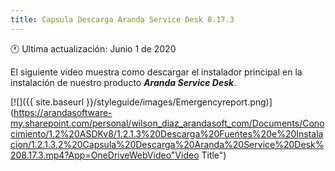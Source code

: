 ```yaml
---
title: Capsula Descarga Aranda Service Desk 8.17.3
---
```


🕐 Ultima actualización: Junio 1 de 2020


El siguiente video muestra como descargar el instalador principal en la instalación de nuestro producto **_Aranda Service Desk_**. 


[![]({{ site.baseurl }}/styleguide/images/Emergencyreport.png)](https://arandasoftware-my.sharepoint.com/personal/wilson_diaz_arandasoft_com/Documents/Conocimiento/1.2%20ASDKv8/1.2.1.3%20Descarga%20Fuentes%20e%20Instalacion/1.2.1.3.2%20Capsula%20Descarga%20Aranda%20Service%20Desk%208.17.3.mp4?App=OneDriveWebVideo"Video Title")
